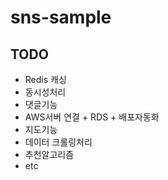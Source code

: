 # sns-sample

## TODO
- Redis 캐싱 
- 동시성처리
- 댓글기능
- AWS서버 연결 + RDS + 배포자동화
- 지도기능
- 데이터 크롤링처리
- 추천알고리즘 
 - etc
